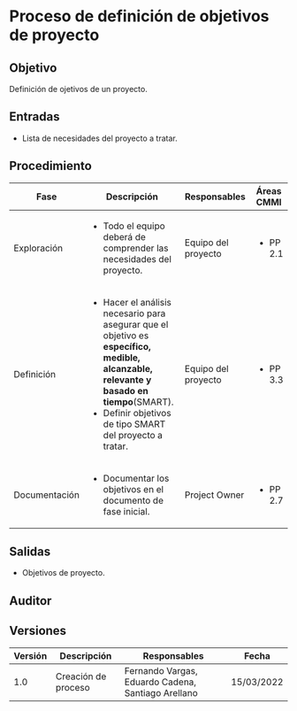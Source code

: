 # Proceso de definición de objetivos de proyecto

## Objetivo

Definición de ojetivos de un proyecto.

## Entradas

- Lista de necesidades del proyecto a tratar.

## Procedimiento

<table>
    <thead>
        <th>Fase</th>
        <th>Descripción</th>
        <th>Responsables</th>
        <th>Áreas CMMI</th>
    </thead>

<tbody>
    <tr>
      <td>Exploración</td>
      <td>
        <ul>
            <li>Todo el equipo deberá de comprender las necesidades del proyecto.</li>
        </ul>
      </td>
      <td>Equipo del proyecto</td>
      <td>
        <ul>
          <li>PP 2.1</li>
        </ul>
      </td>
    </tr>
    <tr>
      <td>Definición</td>
      <td>
        <ul>
         <li>Hacer el análisis necesario para asegurar que el objetivo es <strong>específico, medible, alcanzable, relevante y basado en tiempo</strong>(SMART).</li>
          <li>Definir objetivos de tipo SMART del proyecto a tratar.</li>
        </ul>
      </td>
      <td>Equipo del proyecto</td>
      <td>
        <ul>
          <li>PP 3.3</li>
        </ul>
      </td>
    </tr>
    <tr>
      <td>Documentación</td>
      <td>
        <ul>
          <li>Documentar los objetivos en el documento de fase inicial. </li>
        </ul>
      </td>
      <td>Project Owner</td>
      <td>
        <ul>
        <li>PP 2.7</li>
        </ul>
      </td>
    </tr>
  </tbody>
</table>

## Salidas

- Objetivos de proyecto.



## Auditor

## Versiones

| Versión | Descripción                      | Responsables     | Fecha      |
| ------- | -------------------------------- |------------------|------------|
| 1.0     | Creación de proceso              |Fernando Vargas, Eduardo Cadena, Santiago Arellano  | 15/03/2022 |
